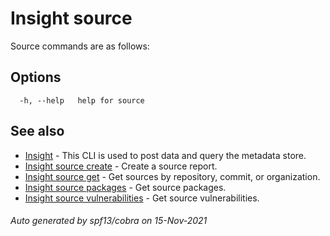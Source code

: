 # Insight source

Source commands are as follows:

## <a id='options'></a>Options

```
  -h, --help   help for source
```

## <a id='see-also'></a>See also

* [Insight](insight.md)	 - This CLI is used to post data and query the metadata store.
* [Insight source create](insight_source_create.md)	 - Create a source report.
* [Insight source get](insight_source_get.md)	 - Get sources by repository, commit, or organization.
* [Insight source packages](insight_source_packages.md)	 - Get source packages.
* [Insight source vulnerabilities](insight_source_vulnerabilities.md)	 - Get source vulnerabilities.

###### Auto generated by spf13/cobra on 15-Nov-2021
